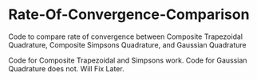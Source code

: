 # Rate-Of-Convergence-Comparison
Code to compare rate of convergence between Composite Trapezoidal Quadrature, Composite Simpsons Quadrature, and Gaussian Quadrature

Code for Composite Trapezoidal and Simpsons work. Code for Gaussian Quadrature does not. Will Fix Later.